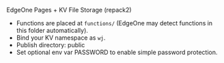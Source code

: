 EdgeOne Pages + KV File Storage (repack2)

- Functions are placed at `functions/` (EdgeOne may detect functions in this folder automatically).
- Bind your KV namespace as `wj`.
- Publish directory: public
- Set optional env var PASSWORD to enable simple password protection.
